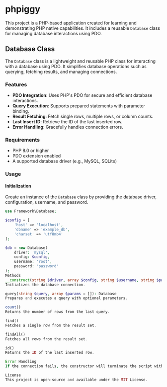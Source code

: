 # phpiggy

This project is a PHP-based application created for learning and demonstrating PHP native capabilities. It includes a reusable `Database` class for managing database interactions using PDO.

## Database Class

The `Database` class is a lightweight and reusable PHP class for interacting with a database using PDO. It simplifies database operations such as querying, fetching results, and managing connections.

### Features

- **PDO Integration**: Uses PHP's PDO for secure and efficient database interactions.
- **Query Execution**: Supports prepared statements with parameter binding.
- **Result Fetching**: Fetch single rows, multiple rows, or column counts.
- **Last Insert ID**: Retrieve the ID of the last inserted row.
- **Error Handling**: Gracefully handles connection errors.

### Requirements

- PHP 8.0 or higher
- PDO extension enabled
- A supported database driver (e.g., MySQL, SQLite)

### Usage

#### Initialization

Create an instance of the `Database` class by providing the database driver, configuration, username, and password.

```php
use Framework\Database;

$config = [
    'host' => 'localhost',
    'dbname' => 'example_db',
    'charset' => 'utf8mb4'
];

$db = new Database(
    driver: 'mysql',
    config: $config,
    username: 'root',
    password: 'password'
);
Methods
__construct(string $driver, array $config, string $username, string $password)
Initializes the database connection.

query(string $query, array $params = []): Database
Prepares and executes a query with optional parameters.

count()
Returns the number of rows from the last query.

find()
Fetches a single row from the result set.

findAll()
Fetches all rows from the result set.

id()
Returns the ID of the last inserted row.

Error Handling
If the connection fails, the constructor will terminate the script with an error message: Unable to Connect to database.

License
This project is open-source and available under the MIT License.
